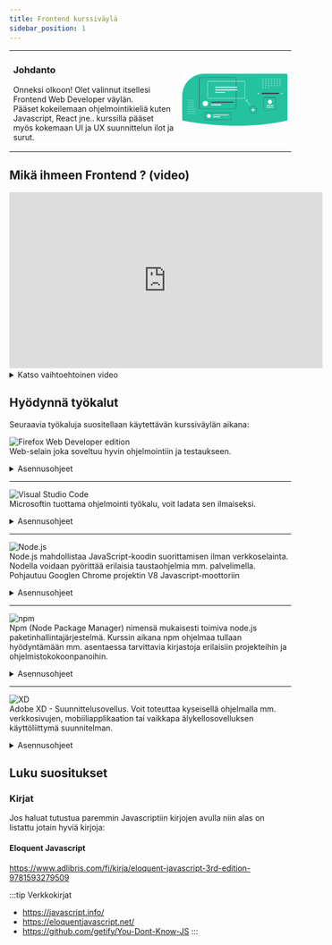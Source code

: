 ```yaml
---
title: Frontend kurssiväylä
sidebar_position: 1
---
```


<table>
<tr>
<td width="60%">  

### Johdanto
Onneksi olkoon! Olet valinnut itsellesi Frontend Web Developer väylän.  
Pääset kokeilemaan ohjelmointikieliä kuten Javascript, React jne.. kurssilla pääset myös kokemaan UI ja UX suunnittelun ilot ja surut. 

  

</td>
<td>

![img](/img/undraw_frontend.svg)

</td>
</tr>
</table>

## Mikä ihmeen Frontend ? (video)

<iframe width="560" height="315" src="https://www.youtube-nocookie.com/embed/qyHyFsT7Hig" title="YouTube video player" frameborder="0" allow="accelerometer; autoplay; clipboard-write; encrypted-media; gyroscope; picture-in-picture" allowfullscreen></iframe>
<details>
  <summary>Katso vaihtoehtoinen video</summary>
  
<iframe width="560" height="315" src="https://www.youtube-nocookie.com/embed/GJ8jidDdWVg" title="YouTube video player" frameborder="0" allow="accelerometer; autoplay; clipboard-write; encrypted-media; gyroscope; picture-in-picture" allowfullscreen></iframe>
</details>  


## Hyödynnä työkalut

Seuraavia työkaluja suositellaan käytettävän kurssiväylän aikana:  
  
![Firefox Web Developer edition](https://img.shields.io/badge/Firefox_Web_Developer_edition-3332b9?style=for-the-badge&logo=firefox&logoColor=35c5f7)  
Web-selain joka soveltuu hyvin ohjelmointiin ja testaukseen. 
<details>
  <summary>Asennusohjeet</summary>
  

  #### Visual Studio Coden asennus
  1. A numbered
  2. list
     * With some
     * Sub bullets  
  

</details>  

___
![Visual Studio Code](https://img.shields.io/badge/Visual_Studio_Code-666666?style=for-the-badge&logo=visualstudiocode&logoColor=white)  
Microsoftin tuottama ohjelmointi työkalu, voit ladata sen ilmaiseksi. 
<details>
  <summary>Asennusohjeet</summary>
  

  #### Visual Studio Coden asennus
  1. A numbered
  2. list
     * With some
     * Sub bullets  
  

</details>  

___
![Node.js](https://img.shields.io/badge/Node.js-43853D?style=for-the-badge&logo=node.js&logoColor=white)  
Node.js mahdollistaa JavaScript-koodin suorittamisen ilman verkkoselainta. Nodella voidaan pyörittää erilaisia taustaohjelmia mm. palvelimella. Pohjautuu Googlen Chrome projektin V8 Javascript-moottoriin
<details>
  <summary>Asennusohjeet</summary>
  

  #### Node.js asennus
  1. A numbered
  2. list
     * With some
     * Sub bullets  
  

</details>  

___
![npm](https://img.shields.io/badge/NPM-3d3d3d?style=for-the-badge&logo=npm&logoColor=#FFFFFF)  
Npm (Node Package Manager) nimensä mukaisesti toimiva node.js paketinhallintajärjestelmä. Kurssin aikana npm ohjelmaa tullaan hyödyntämään mm. asentaessa tarvittavia kirjastoja erilaisiin projekteihin ja ohjelmistokokoonpanoihin.    
<details>
  <summary>Asennusohjeet</summary>
  

  #### Npm asennus
  1. A numbered
  2. list
     * With some
     * Sub bullets  
  

</details>  

___
![XD](https://img.shields.io/badge/Adobe_XD-450135?style=for-the-badge&logo=adobexd&logoColor=#FF61F6)  
Adobe XD - Suunnittelusovellus. Voit toteuttaa kyseisellä ohjelmalla mm. verkkosivujen, mobiiliapplikaation tai vaikkapa älykellosovelluksen käyttöliittymä suunnitelman.    
<details>
  <summary>Asennusohjeet</summary>
  

  #### Npm asennus
  1. A numbered
  2. list
     * With some
     * Sub bullets  
  

</details>
  

## Luku suositukset

### Kirjat
Jos haluat tutustua paremmin Javascriptiin kirjojen avulla niin alas on listattu jotain hyviä kirjoja:
#### Eloquent Javascript
https://www.adlibris.com/fi/kirja/eloquent-javascript-3rd-edition-9781593279509  

:::tip Verkkokirjat
- https://javascript.info/
- https://eloquentjavascript.net/
- https://github.com/getify/You-Dont-Know-JS
:::